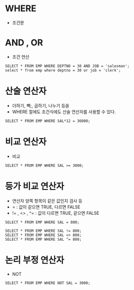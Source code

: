 # WHERE
- 조건문

# AND , OR
- 조건 연산
```
SELECT * FROM EMP WHERE DEPTNO = 30 AND JOB = 'salesman';
select * from emp where deptno = 30 or job = 'clerk';
```

# 산술 연산자
- 더하기, 빽;, 곱하기, 나누기 등을
- WHERE 절에도 조건식에도 산술 연산자를 사용할 수 있다.
```
SELECT * FROM EMP WHERE SAL*12 = 36000;
```
# 비교 연산자
- 비교
```
SELECT * FROM EMP WHERE SAL >= 3000;
```

# 등가 비교 연산자
- 연산자 양쪽 항목이 같은 값인지 검사 등
- = : 값이 같으면 TRUE, 다르면 FALSE
- != , <> , ^= : 값이 다르면 TRUE, 같으면 FALSE  
```
SELECT * FROM EMP WHERE SAL = 800;

SELECT * FROM EMP WHERE SAL != 800;
SELECT * FROM EMP WHERE SAL <> 800;
SELECT * FROM EMP WHERE SAL ^= 800;
```

# 논리 부정 연산자
- NOT
```
SELECT * FROM EMP WHERE NOT SAL = 3000;
```
